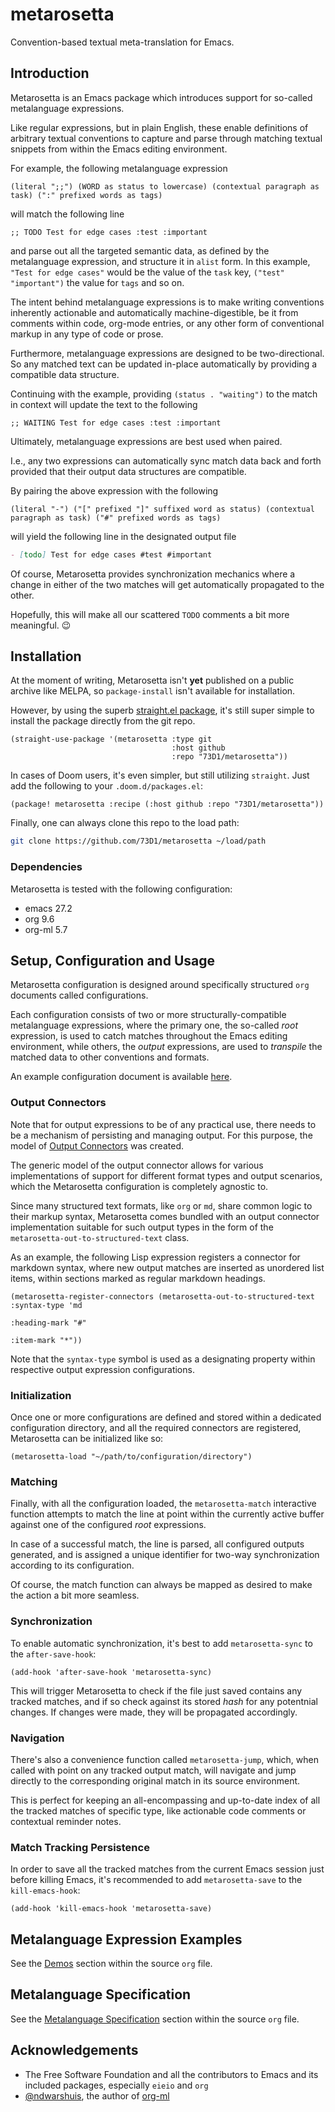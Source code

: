 # metarosetta

Convention-based textual meta-translation for Emacs.

## Introduction

Metarosetta is an Emacs package which introduces support for so-called metalanguage expressions.

Like regular expressions, but in plain English, these enable definitions of arbitrary textual conventions to capture and parse through matching textual snippets from within the Emacs editing environment.

For example, the following metalanguage expression

``` emacs-lisp
(literal ";;") (WORD as status to lowercase) (contextual paragraph as task) (":" prefixed words as tags)
```

will match the following line

``` emacs-lisp
;; TODO Test for edge cases :test :important
```

and parse out all the targeted semantic data, as defined by the metalanguage expression, and structure it in `alist` form.
In this example, `"Test for edge cases"` would be the value of the `task` key, `("test" "important")` the value for `tags` and so on.

The intent behind metalanguage expressions is to make writing conventions inherently actionable and automatically machine-digestible, be it from comments within code, org-mode entries, or any other form of conventional markup in any type of code or prose.

Furthermore, metalanguage expressions are designed to be two-directional. So any matched text can be updated in-place automatically by providing a compatible data structure.

Continuing with the example, providing `(status . "waiting")` to the match in context will update the text to the following

``` emacs-lisp
;; WAITING Test for edge cases :test :important
```

Ultimately, metalanguage expressions are best used when paired.

I.e., any two expressions can automatically sync match data back and forth provided that their output data structures are compatible.

By pairing the above expression with the following

``` emacs-lisp
(literal "-") ("[" prefixed "]" suffixed word as status) (contextual paragraph as task) ("#" prefixed words as tags)
```

will yield the following line in the designated output file

``` markdown
- [todo] Test for edge cases #test #important
```

Of course, Metarosetta provides synchronization mechanics where a change in either of the two matches will get automatically propagated to the other.

Hopefully, this will make all our scattered `TODO` comments a bit more meaningful. :wink:

## Installation

At the moment of writing, Metarosetta isn't **yet** published on a public archive like MELPA, so `package-install` isn't available for installation.

However, by using the superb [straight.el package](https://github.com/radian-software/straight.el#the-recipe-format), it's still super simple to install the package directly from the git repo.

``` emacs-lisp
(straight-use-package '(metarosetta :type git
                                    :host github
                                    :repo "73D1/metarosetta"))
```

In cases of Doom users, it's even simpler, but still utilizing `straight`. Just add the following to your `.doom.d/packages.el`:

``` emacs-lisp
(package! metarosetta :recipe (:host github :repo "73D1/metarosetta"))
```

Finally, one can always clone this repo to the load path:

``` sh
git clone https://github.com/73D1/metarosetta ~/load/path
```

### Dependencies

Metarosetta is tested with the following configuration:

- emacs 27.2
- org 9.6
- org-ml 5.7

## Setup, Configuration and Usage

Metarosetta configuration is designed around specifically structured `org` documents called configurations.

Each configuration consists of two or more structurally-compatible metalanguage expressions, where the primary one, the so-called *root* expression, is used to catch matches throughout the Emacs editing environment, while others, the *output* expressions, are used to *transpile* the matched data to other conventions and formats.

An example configuration document is available [here](./example-config.org).

### Output Connectors

Note that for output expressions to be of any practical use, there needs to be a mechanism of persisting and managing output. For this purpose, the model of [Output Connectors](./metarosetta.org#output-connectors) was created.

The generic model of the output connector allows for various implementations of support for different format types and output scenarios, which the Metarosetta configuration is completely agnostic to.

Since many structured text formats, like `org` or `md`, share common logic to their markup syntax, Metarosetta comes bundled with an output connector implementation suitable for such output types in the form of the `metarosetta-out-to-structured-text` class.

As an example, the following Lisp expression registers a connector for markdown syntax, where new output matches are inserted as unordered list items, within sections marked as regular markdown headings.

``` emacs-lisp
(metarosetta-register-connectors (metarosetta-out-to-structured-text :syntax-type 'md
                                                                     :heading-mark "#"
                                                                     :item-mark "*"))
```

Note that the `syntax-type` symbol is used as a designating property within respective output expression configurations.

### Initialization

Once one or more configurations are defined and stored within a dedicated configuration directory, and all the required connectors are registered, Metarosetta can be initialized like so:

``` emacs-lisp
(metarosetta-load "~/path/to/configuration/directory")
```

### Matching

Finally, with all the configuration loaded, the `metarosetta-match` interactive function attempts to match the line at point within the currently active buffer against one of the configured *root* expressions.

In case of a successful match, the line is parsed, all configured outputs generated, and is assigned a unique identifier for two-way synchronization according to its configuration.

Of course, the match function can always be mapped as desired to make the action a bit more seamless.

### Synchronization

To enable automatic synchronization, it's best to add `metarosetta-sync` to the `after-save-hook`:

``` emacs-lisp
(add-hook 'after-save-hook 'metarosetta-sync)
```

This will trigger Metarosetta to check if the file just saved contains any tracked matches, and if so check against its stored *hash* for any potentnial changes. If changes were made, they will be propagated accordingly.

### Navigation

There's also a convenience function called `metarosetta-jump`, which, when called with point on any tracked output match, will navigate and jump directly to the corresponding original match in its source environment.

This is perfect for keeping an all-encompassing and up-to-date index of all the tracked matches of specific type, like actionable code comments or contextual reminder notes.

### Match Tracking Persistence

In order to save all the tracked matches from the current Emacs session just before killing Emacs, it's recommended to add `metarosetta-save` to the `kill-emacs-hook`:

``` emacs-lisp
(add-hook 'kill-emacs-hook 'metarosetta-save)
```

## Metalanguage Expression Examples

See the [Demos](./metarosetta.org#demos) section within the source `org` file.

## Metalanguage Specification

See the [Metalanguage Specification](./metarosetta.org#language-specification) section within the source `org` file.

## Acknowledgements

- The Free Software Foundation and all the contributors to Emacs and its included packages, especially `eieio` and `org`
- [@ndwarshuis](https://github.com/ndwarshuis), the author of [org-ml](https://github.com/ndwarshuis/org-ml)
